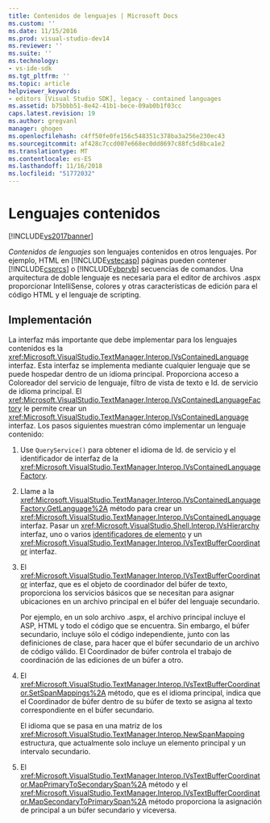 ```yaml
---
title: Contenidos de lenguajes | Microsoft Docs
ms.custom: ''
ms.date: 11/15/2016
ms.prod: visual-studio-dev14
ms.reviewer: ''
ms.suite: ''
ms.technology:
- vs-ide-sdk
ms.tgt_pltfrm: ''
ms.topic: article
helpviewer_keywords:
- editors [Visual Studio SDK], legacy - contained languages
ms.assetid: b75bbb51-8e42-41b1-bece-09ab0b1f03cc
caps.latest.revision: 19
ms.author: gregvanl
manager: ghogen
ms.openlocfilehash: c4ff50fe0fe156c548351c378ba3a256e230ec43
ms.sourcegitcommit: af428c7ccd007e668ec0dd8697c88fc5d8bca1e2
ms.translationtype: MT
ms.contentlocale: es-ES
ms.lasthandoff: 11/16/2018
ms.locfileid: "51772032"
---
```

# <a name="contained-languages"></a>Lenguajes contenidos
[!INCLUDE[vs2017banner](../includes/vs2017banner.md)] 

  
*Contenidos de lenguajes* son lenguajes contenidos en otros lenguajes. Por ejemplo, HTML en [!INCLUDE[vstecasp](../includes/vstecasp-md.md)] páginas pueden contener [!INCLUDE[csprcs](../includes/csprcs-md.md)] o [!INCLUDE[vbprvb](../includes/vbprvb-md.md)] secuencias de comandos. Una arquitectura de doble lenguaje es necesaria para el editor de archivos .aspx proporcionar IntelliSense, colores y otras características de edición para el código HTML y el lenguaje de scripting.  
  
## <a name="implementation"></a>Implementación  
 La interfaz más importante que debe implementar para los lenguajes contenidos es la <xref:Microsoft.VisualStudio.TextManager.Interop.IVsContainedLanguage> interfaz. Esta interfaz se implementa mediante cualquier lenguaje que se puede hospedar dentro de un idioma principal. Proporciona acceso a Coloreador del servicio de lenguaje, filtro de vista de texto e Id. de servicio de idioma principal. El <xref:Microsoft.VisualStudio.TextManager.Interop.IVsContainedLanguageFactory> le permite crear un <xref:Microsoft.VisualStudio.TextManager.Interop.IVsContainedLanguage> interfaz. Los pasos siguientes muestran cómo implementar un lenguaje contenido:  
  
1.  Use `QueryService()` para obtener el idioma de Id. de servicio y el identificador de interfaz de la <xref:Microsoft.VisualStudio.TextManager.Interop.IVsContainedLanguageFactory>.  
  
2.  Llame a la <xref:Microsoft.VisualStudio.TextManager.Interop.IVsContainedLanguageFactory.GetLanguage%2A> método para crear un <xref:Microsoft.VisualStudio.TextManager.Interop.IVsContainedLanguage> interfaz. Pasar un <xref:Microsoft.VisualStudio.Shell.Interop.IVsHierarchy> interfaz, uno o varios [identificadores de elemento](<xref:Microsoft.VisualStudio.VSConstants.VSITEMID>) y un <xref:Microsoft.VisualStudio.TextManager.Interop.IVsTextBufferCoordinator> interfaz.  
  
3.  El <xref:Microsoft.VisualStudio.TextManager.Interop.IVsTextBufferCoordinator> interfaz, que es el objeto de coordinador del búfer de texto, proporciona los servicios básicos que se necesitan para asignar ubicaciones en un archivo principal en el búfer del lenguaje secundario.  
  
     Por ejemplo, en un solo archivo .aspx, el archivo principal incluye el ASP, HTML y todo el código que se encuentra. Sin embargo, el búfer secundario, incluye sólo el código independiente, junto con las definiciones de clase, para hacer que el búfer secundario de un archivo de código válido. El Coordinador de búfer controla el trabajo de coordinación de las ediciones de un búfer a otro.  
  
4.  El <xref:Microsoft.VisualStudio.TextManager.Interop.IVsTextBufferCoordinator.SetSpanMappings%2A> método, que es el idioma principal, indica que el Coordinador de búfer dentro de su búfer de texto se asigna al texto correspondiente en el búfer secundario.  
  
     El idioma que se pasa en una matriz de los <xref:Microsoft.VisualStudio.TextManager.Interop.NewSpanMapping> estructura, que actualmente solo incluye un elemento principal y un intervalo secundario.  
  
5.  El <xref:Microsoft.VisualStudio.TextManager.Interop.IVsTextBufferCoordinator.MapPrimaryToSecondarySpan%2A> método y el <xref:Microsoft.VisualStudio.TextManager.Interop.IVsTextBufferCoordinator.MapSecondaryToPrimarySpan%2A> método proporciona la asignación de principal a un búfer secundario y viceversa.

